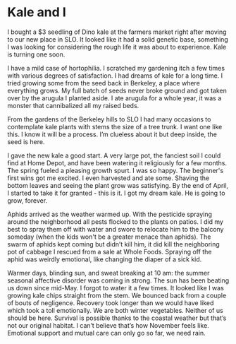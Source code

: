 # Kale and I

I bought a $3 seedling of Dino kale at the farmers market right after moving to our new place in SLO. It looked like it had a solid genetic base, something I was looking for considering the rough life it was about to experience. Kale is turning one soon. 

I have a mild case of hortophilia. I scratched my gardening itch a few times with various degrees of satisfaction. I had dreams of kale for a long time. I tried growing some from the seed back in Berkeley, a place where everything grows. My full batch of seeds never broke ground and got taken over by the arugula I planted aside. I ate arugula for a whole year, it was a monster that cannibalized all my raised beds. 

From the gardens of the Berkeley hills to SLO I had many occasions to contemplate kale plants with stems the size of a tree trunk. I want one like this. I know it will be a process. I’m clueless about it but deep inside, the seed is here. 

I gave the new kale a good start. A very large pot, the fanciest soil I could find at Home Depot, and have been watering it religiously for a few months. The spring fueled a pleasing growth spurt. I was so happy. The beginner's first wins got me excited. I even harvested and ate some. Shaving the bottom leaves and seeing the plant grow was satisfying. By the end of April, I started to take it for granted - this is it. I got my dream kale. He is going to grow, forever.

Aphids arrived as the weather warmed up. With the pesticide spraying around the neighborhood all pests flocked to the plants on patios. I did my best to spray them off with water and swore to relocate him to the balcony someday (when the kids won't be a greater menace than aphids). The swarm of aphids kept coming but didn’t kill him, it did kill the neighboring pot of cabbage I rescued from a sale at Whole Foods. Spraying off the aphid was weirdly emotional, like changing the diaper of a sick kid.

Warmer days, blinding sun, and sweat breaking at 10 am: the summer seasonal affective disorder was coming in strong. The sun has been beating us down since mid-May. I forgot to water it a few times. It looked like I was growing kale chips straight from the stem. We bounced back from a couple of bouts of negligence. Recovery took longer than we would have liked which took a toll emotionally. We are both winter vegetables. Neither of us should be here. Survival is possible thanks to the coastal weather but that’s not our original habitat. I can’t believe that’s how November feels like. Emotional support and mutual care can only go so far, we need rain.